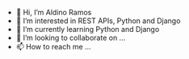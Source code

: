 - 👋 Hi, I’m Aldino Ramos
- 👀 I’m interested in REST APIs, Python and Django
- 🌱 I’m currently learning Python and Django
- 💞️ I’m looking to collaborate on ...
- 📫 How to reach me ...

<!---
RamosD/RamosD is a ✨ special ✨ repository because its `README.md` (this file) appears on your GitHub profile.
You can click the Preview link to take a look at your changes.
--->
